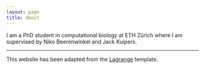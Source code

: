 ```yaml
---
layout: page
title: About
---
```


I am a PhD student in computational biology at ETH Zürich where I am supervised by Niko Beerenwinkel and Jack Kuipers.

---

This website has been adapted from the [Lagrange](https://lenpaul.github.io/Lagrange/) template.
